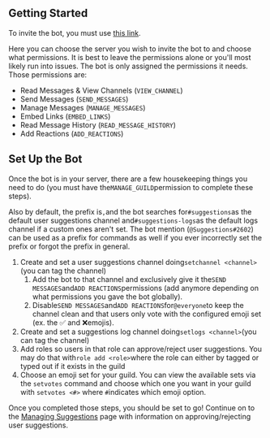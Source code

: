 ## Getting Started

To invite the bot, you must use [this link](https://discordapp.com/oauth2/authorize?client_id=474051954998509571&scope=bot&permissions=93248).

Here you can choose the server you wish to invite the bot to and choose what permissions. It is best to leave the permissions alone or you'll most likely run into issues. The bot is only assigned the permissions it needs. Those permissions are:

* Read Messages & View Channels \(`VIEW_CHANNEL`\)
* Send Messages \(`SEND_MESSAGES`\)
* Manage Messages \(`MANAGE_MESSAGES`\)
* Embed Links \(`EMBED_LINKS`\)
* Read Message History \(`READ_MESSAGE_HISTORY`\)
* Add Reactions \(`ADD_REACTIONS`\)

## Set Up the Bot

Once the bot is in your server, there are a few housekeeping things you need to do \(you must have the`MANAGE_GUILD`permission to complete these steps\).

Also by default, the prefix is`,`and the bot searches for`#suggestions`as the default user suggestions channel and`#suggestions-logs`as the default logs channel if a custom ones aren't set. The bot mention \(`@Suggestions#2602`\) can be used as a prefix for commands as well if you ever incorrectly set the prefix or forgot the prefix in general.

1. Create and set a user suggestions channel doing`setchannel <channel>`\(you can tag the channel\)
   1. Add the bot to that channel and exclusively give it the`SEND MESSAGES`and`ADD REACTIONS`permissions \(add anymore depending on what permissions you gave the bot globally\).
   2. Disable`SEND MESSAGES`and`ADD REACTIONS`for`@everyone`to keep the channel clean and that users only vote with the configured emoji set \(ex. the ✅ and ❌emojis\).
2. Create and set a suggestions log channel doing`setlogs <channel>`\(you can tag the channel\)
3. Add roles so users in that role can approve/reject user suggestions. You may do that with`role add <role>`where the role can either by tagged or typed out if it exists in the guild
4. Choose an emoji set for your guild. You can view the available sets via the `setvotes` command and choose which one you want in your guild with `setvotes <#>` where `#`indicates which emoji option.

Once you completed those steps, you should be set to go! Continue on to the [Managing Suggestions](managing-suggestions.md) page with information on approving/rejecting user suggestions.